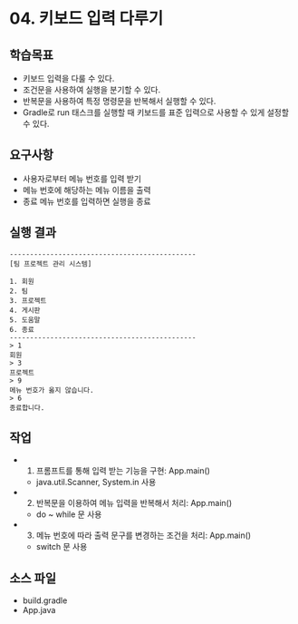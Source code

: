# 04. 키보드 입력 다루기

## 학습목표

- 키보드 입력을 다룰 수 있다.
- 조건문을 사용하여 실행을 분기할 수 있다.
- 반복문을 사용하여 특정 명령문을 반복해서 실행할 수 있다.
- Gradle로 run 태스크를 실행할 때 키보드를 표준 입력으로 사용할 수 있게 설정할 수 있다. 

## 요구사항 

- 사용자로부터 메뉴 번호를 입력 받기
- 메뉴 번호에 해당하는 메뉴 이름을 출력
- 종료 메뉴 번호를 입력하면 실행을 종료

## 실행 결과

```
----------------------------------------------  
[팀 프로젝트 관리 시스템]  

1. 회원
2. 팀
3. 프로젝트
4. 게시판
5. 도움말
6. 종료  
----------------------------------------------  
> 1
회원
> 3
프로젝트
> 9
메뉴 번호가 옳지 않습니다.
> 6
종료합니다.
```

## 작업

- 1) 프롬프트를 통해 입력 받는 기능을 구현: App.main()
  - java.util.Scanner, System.in 사용
- 2) 반복문을 이용하여 메뉴 입력을 반복해서 처리: App.main()
  - do ~ while 문 사용
- 3) 메뉴 번호에 따라 출력 문구를 변경하는 조건을 처리: App.main()
  - switch 문 사용

## 소스 파일

- build.gradle
- App.java

